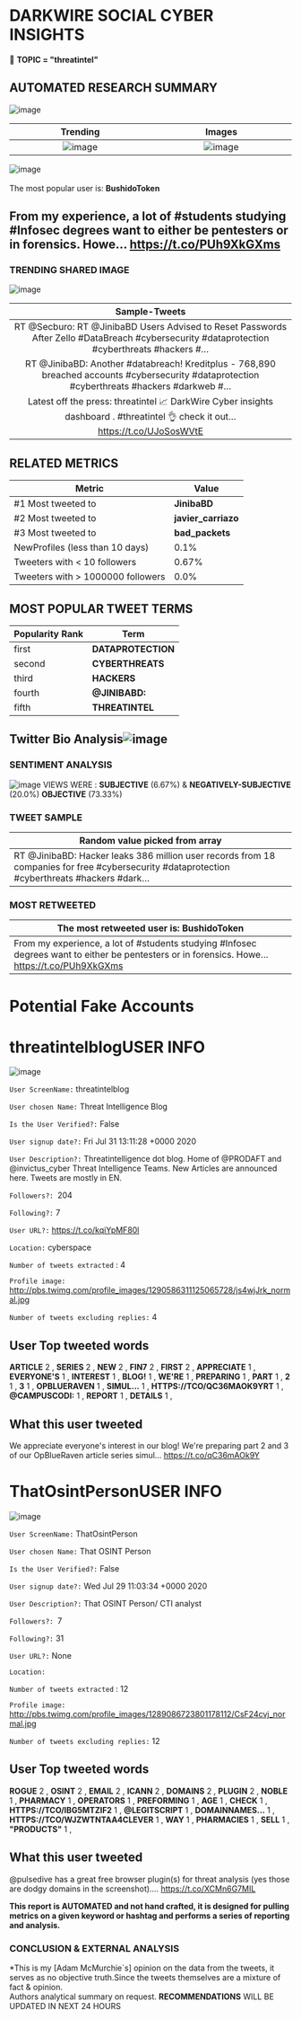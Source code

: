 # DARKWIRE SOCIAL CYBER INSIGHTS 
&#x1F34E; **TOPIC = "threatintel"**

## AUTOMATED RESEARCH SUMMARY
  ![image](darkLogo.png)   

|  Trending  |   Images | 
:-------------------------:|:-------------------------:
|  ![image](assets/threatintel/imageFile1.jpg)     <img width=200/> | ![image](assets/threatintel/imageFile2.jpg) <img width=200/> |   
 
 
![image](assets/threatintel/TWEETS.png)
<br></br>
The most popular user is: **BushidoToken**  
 

## From my experience, a lot of #students studying #Infosec degrees want to either be pentesters or in forensics. Howe… https://t.co/PUh9XkGXms 

  




### TRENDING SHARED IMAGE

![image](assets/threatintel/twitterPostedImage.png)



|                **Sample-Tweets**        |
| :-------------: |
| RT @Secburo: RT @JinibaBD Users Advised to Reset Passwords After Zello #DataBreach #cybersecurity #dataprotection #cyberthreats #hackers  #… |
| RT @JinibaBD: Another #databreach! Kreditplus - 768,890 breached accounts #cybersecurity #dataprotection #cyberthreats #hackers  #darkweb #… |
| Latest off the press: threatintel 📈 DarkWire Cyber insights dashboard . #threatintel 👌 check it out… https://t.co/UJoSosWVtE |

## RELATED METRICS<br>
| Metric | Value |
| ------------- | ------------- |
| #1 Most tweeted to  | **JinibaBD** |
| #2 Most tweeted to  | **javier_carriazo** |
| #3 Most tweeted to  | **bad_packets** |
| NewProfiles (less than 10 days) | 0.1%  |
| Tweeters with < 10 followers  | 0.67%|
| Tweeters with > 1000000 followers  | 0.0%  |



## MOST POPULAR TWEET TERMS 


| Popularity Rank  | Term |
| ------------- | ------------- |
| first  | **DATAPROTECTION**  |
| second  | **CYBERTHREATS**  |
| third  | **HACKERS** |
| fourth  | **@JINIBABD:**  |
| fifth  | **THREATINTEL**  |


## Twitter Bio Analysis![image](assets/threatintel/BIO.png)
### SENTIMENT ANALYSIS
![image](assets/threatintel/sentiment.png)
VIEWS WERE : **SUBJECTIVE**  (6.67%) & **NEGATIVELY-SUBJECTIVE** (20.0%) **OBJECTIVE** (73.33%)

### TWEET SAMPLE 
| Random value picked from array |
| ------------- |
|RT @JinibaBD: Hacker leaks 386 million user records from 18 companies for free #cybersecurity #dataprotection #cyberthreats #hackers  #dark… |

### MOST RETWEETED 

| The most retweeted user is: **BushidoToken**  |
| ------------- |
| From my experience, a lot of #students studying #Infosec degrees want to either be pentesters or in forensics. Howe… https://t.co/PUh9XkGXms |

# Potential Fake Accounts
 
# threatintelblogUSER INFO
![image](http://pbs.twimg.com/profile_images/1290586311125065728/js4wjJrk_normal.jpg)
 
`User ScreenName:` threatintelblog 
 
`User chosen Name:` Threat Intelligence Blog 
 
`Is the User Verified?:` False 
 
`User signup date?:` Fri Jul 31 13:11:28 +0000 2020 
 
`User Description?:` Threatintelligence dot blog. 
Home of @PRODAFT and @invictus_cyber Threat Intelligence Teams. 
New Articles are announced here.
Tweets are mostly in EN. 
 
`Followers?: `204 
 
`Following?:` 7 
 
`User URL?:` https://t.co/kqiYpMF80l 
 
`Location:` cyberspace 
 
`Number of tweets extracted`  : 4 
 
`Profile image:` http://pbs.twimg.com/profile_images/1290586311125065728/js4wjJrk_normal.jpg 
 
`Number of tweets excluding replies:` 4 
 

 

 
## User Top tweeted words 
 
**ARTICLE** 2 , **SERIES** 2 , **NEW** 2 , **FIN7** 2 , **FIRST** 2 , **APPRECIATE** 1 , **EVERYONE'S** 1 , **INTEREST** 1 , **BLOG!** 1 , **WE'RE** 1 , **PREPARING** 1 , **PART** 1 , **2** 1 , **3** 1 , **OPBLUERAVEN** 1 , **SIMUL…** 1 , **HTTPS://TCO/QC36MAOK9YRT** 1 , **@CAMPUSCODI:** 1 , **REPORT** 1 , **DETAILS** 1 , 
 
## What this user tweeted
 
We appreciate everyone's interest in our blog! We're preparing part 2 and 3 of our OpBlueRaven article series simul… https://t.co/qC36mAOk9Y
 
# ThatOsintPersonUSER INFO
![image](http://pbs.twimg.com/profile_images/1289086723801178112/CsF24cvj_normal.jpg)
 
`User ScreenName:` ThatOsintPerson 
 
`User chosen Name:` That OSINT Person 
 
`Is the User Verified?:` False 
 
`User signup date?:` Wed Jul 29 11:03:34 +0000 2020 
 
`User Description?:` That OSINT Person/ CTI analyst 
 
`Followers?: `7 
 
`Following?:` 31 
 
`User URL?:` None 
 
`Location:`  
 
`Number of tweets extracted`  : 12 
 
`Profile image:` http://pbs.twimg.com/profile_images/1289086723801178112/CsF24cvj_normal.jpg 
 
`Number of tweets excluding replies:` 12 
 

 

 
## User Top tweeted words 
 
**ROGUE** 2 , **OSINT** 2 , **EMAIL** 2 , **ICANN** 2 , **DOMAINS** 2 , **PLUGIN** 2 , **NOBLE** 1 , **PHARMACY** 1 , **OPERATORS** 1 , **PREFORMING** 1 , **AGE** 1 , **CHECK** 1 , **HTTPS://TCO/IBG5MTZIF2** 1 , **@LEGITSCRIPT** 1 , **DOMAINNAMES…** 1 , **HTTPS://TCO/WJZWTNTAA4CLEVER** 1 , **WAY** 1 , **PHARMACIES** 1 , **SELL** 1 , **"PRODUCTS"** 1 , 
 
## What this user tweeted
 
@pulsedive has a great free browser plugin(s) for threat analysis (yes those are dodgy domains in the screenshot).… https://t.co/XCMn6G7MIL
 

<b> This report is AUTOMATED and not hand crafted, it is designed for pulling metrics on a given keyword or hashtag and performs a series of reporting and analysis.</b>  
### CONCLUSION & EXTERNAL ANALYSIS

*This is my [Adam McMurchie`s] opinion on the data from the tweets, it serves as no objective truth.Since the tweets themselves are a mixture of fact & opinion.<br>
Authors analytical summary on request.
**RECOMMENDATIONS** WILL BE UPDATED IN NEXT  24 HOURS <br>